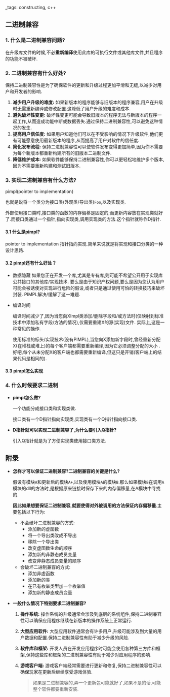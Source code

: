 _tags: constructing, c++


## 二进制兼容

### 1. 什么是二进制兼容问题?

在升级库文件的时候,不必**重新编译**使用此库的可执行文件或其他库文件,并且程序的功能不被破坏.

### 2. 二进制兼容有什么好处?

保持二进制兼容性是为了确保软件的更新和升级过程更加平滑和无缝,以减少对用户和开发者的影响.

1. **减少用户升级的难度:** 如果新版本的程序能够与旧版本的程序兼容,用户在升级时无需重新编译或修改配置.这降低了用户升级的难度和成本.
2. **避免破坏性变更:** 破坏性变更可能会导致旧版本的程序无法与新版本的程序一起工作,从而造成功能中断或数据丢失.通过保持二进制兼容性,可以避免这种情况的发生.
3. **提高用户信任度:** 如果用户知道他们可以在不受影响的情况下升级软件,他们更有可能愿意使用最新版本的程序,从而提高了用户对软件的信任度.
4. **简化发布流程:** 保持二进制兼容性可以使软件发布变得更加简单,因为你不需要为每个新版本都重新构建所有的旧版本二进制文件.
5. **降低维护成本:** 如果软件能够保持二进制兼容性,你可以更轻松地维护多个版本,因为不需要重新构建和测试旧版本.

### 3. 实现二进制兼容有什么方法?

pimpl(pointer to implementation)

也就是说将一个类分为接口类(外观类/导出类)`Foo`,以及实现类.

外部使用接口类时,接口类的函数的内存偏移是固定的;而更新内容放在实现类就好了.而接口类通过一个指针,指向实现类,调用实现类的方法.这个指针就称作D指针.


#### 3.1 什么是pimpl?
  pointer to implementation
  指针指向实现.简单来说就是将实现和接口分类的一种设计思路.

#### 3.2 pimpl还有什么好处？
*  数据隐藏
  如果您正在开发一个库,尤其是专有库,则可能不希望公开用于实现库公共接口的其他库/实现技术. 要么是由于知识产权问题,要么是因为您认为用户可能会被诱使对实现进行危险的假设,或者只是通过使用可怕的转换技巧来破坏封装. PIMPL解决/缓解了这一难题.

* 编译时间

  编译时间减少了,因为当您向XImpl类添加/删除字段和/或方法时(仅映射到标准技术中添加私有字段/方法的情况),仅需要重建X的源(实现)文件. 实际上,这是一种常见的操作.

  使用标准的标头/实现技术(没有PIMPL),当您向X添加新字段时,曾经重新分配X(在堆栈或堆上)的每个客户端都需要重新编译,因为它必须调整分配的大小 . 好吧,每个从未分配X的客户端也都需要重新编译,但这只是开销(客户端上的结果代码是相同的).


#### 3.3 pimpl怎么实现

### 4. 什么时候要求二进制

* **pimpl怎么做?**

  一个功能分成接口类和实现类做.

  接口类有一个D指针指向实现类,实现类有一个Q指针指向接口类.

* **D指针就可以实现二进制兼容了,为什么要引入Q指针?**

  引入Q指针就是为了方便实现类使用接口类方法.

## 附录

* **怎样才可以保证二进制兼容?二进制兼容的关键是什么?**

  假设有模块`A`和更新后的模块`A+`,以及使用模块`A`的模块`B`.那么如果模块`B`在调用`A`模块的dll的方法时,是根据原来链接时保存下来的内存偏移量,在A模块中寻找的.

  **因此如果想要保证二进制兼容,就要使得对外被调用的方法保证内存偏移量**.主要包括以下行为:

  * 不会破坏二进制兼容的方式:
    * 添加新的虚函数
    * 将一个导出类改成不导出
    * 移除一个导出类
    * 改变虚函数生命的顺序
    * 添加新的非静态成员变量
    * 改变非静态成员变量的顺序
  * 会破坏二进制兼容的方式:
    * 添加非虚函数
    * 添加新的类
    * 在已有枚举类型加一个枚举值
    * 添加新的静态成员变量



* **一般什么情况下特别要求二进制兼容?**

  1. **操作系统:** 操作系统的升级通常会涉及到底层的系统组件,保持二进制兼容性可以确保应用程序继续在新版本的操作系统上正常运行.

  2. **大型应用软件:** 大型应用软件通常会有许多用户,升级可能涉及到大量的用户数据和配置.保持二进制兼容性有助于减少升级的风险.

  3. **软件库和框架:** 开发人员在开发应用程序时可能会使用各种第三方库和框架,保持这些库和框架的二进制兼容性有助于减少对应用程序的影响.

  4. **游戏客户端:** 游戏客户端经常需要进行更新和修复,保持二进制兼容性可以确保玩家在更新后继续享受游戏体验.
     >  如果是二进制兼容的,弄一个更新包可能就好了,如果不是的话,可能整个软件都要重新安装.